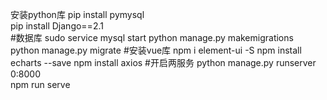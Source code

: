 安装python库
pip install pymysql    
pip install Django==2.1   
#数据库
sudo service mysql start
python manage.py makemigrations   
python manage.py migrate 
#安装vue库
npm i element-ui -S 
npm install echarts --save
npm install axios
#开启两服务
python manage.py runserver 0:8000   
npm run serve  

   